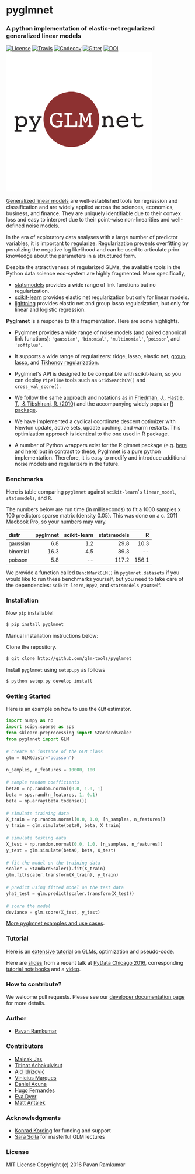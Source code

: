 # pyglmnet
### A python implementation of elastic-net regularized generalized linear models

[![License](https://img.shields.io/badge/license-MIT-blue.svg?style=flat)](https://github.com/glm-tools/pyglmnet/blob/master/LICENSE) [![Travis](https://api.travis-ci.org/glm-tools/pyglmnet.svg?branch=master "Travis")](https://travis-ci.org/glm-tools/pyglmnet) [![Codecov](https://codecov.io/github/glm-tools/pyglmnet/coverage.svg?precision=0)](https://codecov.io/gh/glm-tools/pyglmnet)
[![Gitter](https://badges.gitter.im/glm-tools/pyglmnet.svg)](https://gitter.im/pavanramkumar/pyglmnet?utm_source=badge&utm_medium=badge&utm_campaign=pr-badge)
[![DOI](https://zenodo.org/badge/55302570.svg)](https://zenodo.org/badge/latestdoi/55302570)
<img src="pyglmnet-logo.png" width="400" />

[Generalized linear models](https://en.wikipedia.org/wiki/Generalized_linear_model)
are well-established tools for regression and classification and are widely
applied across the sciences, economics, business, and finance. They are uniquely
identifiable due to their convex loss and easy to interpret due to their
point-wise non-linearities and well-defined noise models.

In the era of exploratory data analyses with a large number of predictor variables,
it is important to regularize. Regularization prevents overfitting by penalizing
the negative log likelihood and can be used to articulate prior knowledge about
the parameters in a structured form.

Despite the attractiveness of regularized GLMs, the available tools in the
Python data science eco-system are highly fragmented. More specifically,

- [statsmodels](http://statsmodels.sourceforge.net/devel/glm.html)
provides a wide range of link functions but no regularization.
- [scikit-learn](http://scikit-learn.org/stable/modules/generated/sklearn.linear_model.ElasticNet.html) provides elastic net regularization but only for linear models.
- [lightning](https://github.com/scikit-learn-contrib/lightning)
provides elastic net and group lasso regularization,
but only for linear and logistic regression.

**Pyglmnet** is a response to this fragmentation. Here are some highlights.

- Pyglmnet provides a wide range of noise models
(and paired canonical link functions):
`'gaussian'`, `'binomial'`, `'multinomial'`, '`poisson`', and `'softplus'`.

- It supports a wide range of regularizers:
ridge, lasso, elastic net,
[group lasso](https://en.wikipedia.org/wiki/Proximal_gradient_methods_for_learning#Group_lasso),
and [Tikhonov regularization](https://en.wikipedia.org/wiki/Tikhonov_regularization).

- Pyglmnet's API is designed to be compatible with scikit-learn,
so you can deploy `Pipeline` tools such as `GridSearchCV()` and `cross_val_score()`.

- We follow the same approach and notations as in
[Friedman, J., Hastie, T., & Tibshirani, R. (2010)](https://core.ac.uk/download/files/153/6287975.pdf)
and the accompanying widely popular [R package](https://web.stanford.edu/~hastie/glmnet/glmnet_alpha.html).

- We have implemented a cyclical coordinate descent optimizer with
Newton update, active sets, update caching, and warm restarts.
This optimization approach is identical to the one used in R package.

- A number of Python wrappers exist for the R glmnet package
(e.g. [here](https://github.com/civisanalytics/python-glmnet) and [here](https://github.com/dwf/glmnet-python))
but in contrast to these, Pyglmnet is a pure python implementation.
Therefore, it is easy to modify and introduce additional noise models
and regularizers in the future.

### Benchmarks

Here is table comparing `pyglmnet` against
`scikit-learn`'s `linear_model`, `statsmodels`, and `R`.

The numbers below are run time (in milliseconds) to fit a
$1000$ samples x $100$ predictors sparse matrix
(density $0.05$). This was done on a c. 2011 Macbook Pro,
so your numbers may vary.

| distr     | pyglmnet   | scikit-learn  | statsmodels | R      |
|:----------|-----------:|--------------:|------------:|-------:|
|gaussian   | 6.8        | 1.2           | 29.8        | 10.3   |
|binomial   | 16.3       | 4.5           | 89.3        | --     |
|poisson    | 5.8        | --            | 117.2       | 156.1  |

We provide a function called `BenchMarkGLM()` in `pyglmnet.datasets`
if you would like to run these benchmarks yourself, but you need to take
care of the dependencies: `scikit-learn`, `Rpy2`, and `statsmodels`
yourself.

### Installation
Now `pip` installable!
```bash
$ pip install pyglmnet
```

Manual installation instructions below:

Clone the repository.

```bash
$ git clone http://github.com/glm-tools/pyglmnet
```

Install `pyglmnet` using `setup.py` as follows

```bash
$ python setup.py develop install
```

### Getting Started

Here is an example on how to use the `GLM` estimator.

```python
import numpy as np
import scipy.sparse as sps
from sklearn.preprocessing import StandardScaler
from pyglmnet import GLM

# create an instance of the GLM class
glm = GLM(distr='poisson')

n_samples, n_features = 10000, 100

# sample random coefficients
beta0 = np.random.normal(0.0, 1.0, 1)
beta = sps.rand(n_features, 1, 0.1)
beta = np.array(beta.todense())

# simulate training data
X_train = np.random.normal(0.0, 1.0, [n_samples, n_features])
y_train = glm.simulate(beta0, beta, X_train)

# simulate testing data
X_test = np.random.normal(0.0, 1.0, [n_samples, n_features])
y_test = glm.simulate(beta0, beta, X_test)

# fit the model on the training data
scaler = StandardScaler().fit(X_train)
glm.fit(scaler.transform(X_train), y_train)

# predict using fitted model on the test data
yhat_test = glm.predict(scaler.transform(X_test))

# score the model
deviance = glm.score(X_test, y_test)
```

[More pyglmnet examples and use cases](http://glm-tools.github.io/pyglmnet/auto_examples/index.html).

### Tutorial

Here is an [extensive tutorial](http://glm-tools.github.io/pyglmnet/tutorial.html)
on GLMs, optimization and pseudo-code.

Here are [slides](https://pavanramkumar.github.io/pydata-chicago-2016)
from a recent talk at [PyData Chicago 2016](http://pydata.org/chicago2016/schedule/presentation/15/), corresponding [tutorial notebooks](http://github.com/pavanramkumar/pydata-chicago-2016)
and a [video](https://www.youtube.com/watch?v=zXec96KD1uA).

### How to contribute?

We welcome pull requests. Please see our [developer documentation page](http://glm-tools.github.io/pyglmnet/developers.html) for more details.

### Author

* [Pavan Ramkumar](http:/github.com/pavanramkumar)

### Contributors

* [Mainak Jas](http:/github.com/jasmainak)
* [Titipat Achakulvisut](http:/github.com/titipata)
* [Aid Idrizović](http:/github.com/the872)
* [Vinicius Marques](http:/github.com/marquesVF)
* [Daniel Acuna](http:/github.com/daniel-acuna)
* [Hugo Fernandes](http:/github.com/hugoguh)
* [Eva Dyer](http:/github.com/evadyer)
* [Matt Antalek](https://github.com/themantalope)

### Acknowledgments

* [Konrad Kording](http://kordinglab.com) for funding and support
* [Sara Solla](http://www.physics.northwestern.edu/people/joint-faculty/sara-solla.html) for masterful GLM lectures

### License

MIT License Copyright (c) 2016 Pavan Ramkumar
